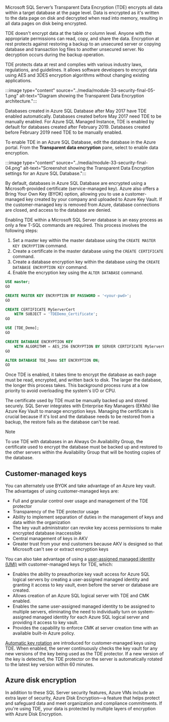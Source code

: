 Microsoft SQL Server’s Transparent Data Encryption (TDE) encrypts all data within a target database at the page level. Data is encrypted as it's written to the data page on disk and decrypted when read into memory, resulting in all data pages on disk being encrypted.

TDE doesn't encrypt data at the table or column level. Anyone with the appropriate permissions can read, copy, and share the data. Encryption at rest protects against restoring a backup to an unsecured server or copying database and transaction log files to another unsecured server. No decryption occurs during the backup operation.

TDE protects data at rest and complies with various industry laws, regulations, and guidelines. It allows software developers to encrypt data using AES and 3DES encryption algorithms without changing existing applications.

:::image type="content" source="../media/module-33-security-final-05-1.png" alt-text="Diagram showing the Transparent Data Encryption architecture.":::

Databases created in Azure SQL Database after May 2017 have TDE enabled automatically. Databases created before May 2017 need TDE to be manually enabled. For Azure SQL Managed Instance, TDE is enabled by default for databases created after February 2019. Databases created before February 2019 need TDE to be manually enabled.

To enable TDE in an Azure SQL Database, edit the database in the Azure portal. From the **Transparent data encryption** pane, select to enable data encryption.

:::image type="content" source="../media/module-33-security-final-04.png" alt-text="Screenshot showing the Transparent Data Encryption settings for an Azure SQL Database.":::

By default, databases in Azure SQL Database are encrypted using a Microsoft-provided certificate (service-managed key). Azure also offers a Bring Your Own Key (BYOK) option, allowing you to use a customer-managed key created by your company and uploaded to Azure Key Vault. If the customer-managed key is removed from Azure, database connections are closed, and access to the database are denied.

Enabling TDE within a Microsoft SQL Server database is an easy process as only a few T-SQL commands are required. This process involves the following steps:

1. Set a master key within the master database using the `CREATE MASTER KEY ENCRYPTION` command.
1. Create a certificate in the master database using the `CREATE CERTIFICATE` command.
1. Create a database encryption key within the database using the `CREATE DATABASE ENCRYPTION KEY` command.
1. Enable the encryption key using the `ALTER DATABASE` command.

```sql
USE master;
GO

CREATE MASTER KEY ENCRYPTION BY PASSWORD = '<your-pwd>';
GO

CREATE CERTIFICATE MyServerCert
    WITH SUBJECT = 'TDEDemo_Certificate';
GO

USE [TDE_Demo];
GO

CREATE DATABASE ENCRYPTION KEY
    WITH ALGORITHM = AES_256 ENCRYPTION BY SERVER CERTIFICATE MyServerCert;
GO

ALTER DATABASE TDE_Demo SET ENCRYPTION ON;
GO
```

Once TDE is enabled, it takes time to encrypt the database as each page must be read, encrypted, and written back to disk. The larger the database, the longer this process takes. This background process runs at a low priority to avoid overloading the system's I/O or CPU.

The certificate used by TDE must be manually backed up and stored securely. SQL Server integrates with Enterprise Key Managers (EKMs) like Azure Key Vault to manage encryption keys. Managing the certificate is crucial because if it's lost and the database needs to be restored from a backup, the restore fails as the database can't be read.

 > [!NOTE]
 >To use TDE with databases in an Always On Availability Group, the certificate used to encrypt the database must be backed up and restored to the other servers within the Availability Group that will be hosting copies of the database.

## Customer-managed keys

You can alternately use BYOK and take advantage of an Azure key vault. The advantages of using customer-managed keys are:

- Full and granular control over usage and management of the TDE protector
- Transparency of the TDE protector usage
- Ability to implement separation of duties in the management of keys and data within the organization
- The key vault administrator can revoke key access permissions to make encrypted database inaccessible
- Central management of keys in AKV
- Greater trust from your end customers because AKV is designed so that Microsoft can't see or extract encryption keys

You can also take advantage of using a [user-assigned managed identity (UMI)](/azure/azure-sql/database/authentication-azure-ad-user-assigned-managed-identity) with customer-managed keys for TDE, which:

- Enables the ability to preauthorize key vault access for Azure SQL logical servers by creating a user-assigned managed identity and granting it access to key vault, even before the server or database are created.
- Allows creation of an Azure SQL logical server with TDE and CMK enabled.
- Enables the same user-assigned managed identity to be assigned to multiple servers, eliminating the need to individually turn on system-assigned managed identity for each Azure SQL logical server and providing it access to key vault.
- Provides the capability to enforce CMK at server creation time with an available built-in Azure policy.

[Automatic key rotation](/azure/azure-sql/database/transparent-data-encryption-byok-key-rotation#automatic-key-rotation) are introduced for customer-managed keys using TDE. When enabled, the server continuously checks the key vault for any new versions of the key being used as the TDE protector. If a new version of the key is detected, the TDE protector on the server is automatically rotated to the latest key version within 60 minutes.

## Azure disk encryption

In addition to these SQL Server security features, Azure VMs include an extra layer of security, Azure Disk Encryption—a feature that helps protect and safeguard data and meet organization and compliance commitments. If you're using TDE, your data is protected by multiple layers of encryption with Azure Disk Encryption.

